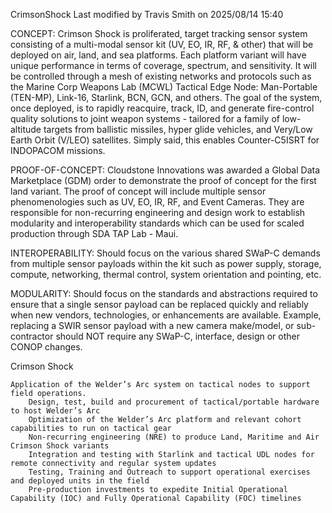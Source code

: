 
CrimsonShock
Last modified by Travis Smith on 2025/08/14 15:40

CONCEPT: Crimson Shock is proliferated, target tracking sensor system consisting of a multi-modal sensor kit (UV, EO, IR, RF, & other) that will be deployed on air, land, and sea platforms. Each platform variant will have unique performance in terms of coverage, spectrum, and sensitivity. It will be controlled through a mesh of existing networks and protocols such as the Marine Corp Weapons Lab (MCWL) Tactical Edge Node: Man-Portable (TEN-MP), Link-16, Starlink, BCN, GCN, and others. The goal of the system, once deployed, is to rapidly reacquire, track, ID, and generate fire-control quality solutions to joint weapon systems - tailored for a family of low-altitude targets from ballistic missiles, hyper glide vehicles, and Very/Low Earth Orbit (V/LEO) satellites. Simply said, this enables Counter-C5ISRT for INDOPACOM missions.

PROOF-OF-CONCEPT: Cloudstone Innovations was awarded a Global Data Marketplace (GDM) order to demonstrate the proof of concept for the first land variant. The proof of concept will include multiple sensor phenomenologies such as UV, EO, IR, RF, and Event Cameras. They are responsible for non-recurring engineering and design work to establish modularity and interoperability standards which can be used for scaled production through SDA TAP Lab - Maui.

INTEROPERABILITY: Should focus on the various shared SWaP-C demands from multiple sensor payloads within the kit such as power supply, storage, compute, networking, thermal control, system orientation and pointing, etc.

MODULARITY: Should focus on the standards and abstractions required to ensure that a single sensor payload can be replaced quickly and reliably when new vendors, technologies, or enhancements are available. Example, replacing a SWIR sensor payload with a new camera make/model, or sub-contractor should NOT require any SWaP-C, interface, design or other CONOP changes.


Crimson Shock

    Application of the Welder’s Arc system on tactical nodes to support field operations.
        Design, test, build and procurement of tactical/portable hardware to host Welder’s Arc
        Optimization of the Welder’s Arc platform and relevant cohort capabilities to run on tactical gear
        Non-recurring engineering (NRE) to produce Land, Maritime and Air Crimson Shock variants
        Integration and testing with Starlink and tactical UDL nodes for remote connectivity and regular system updates
        Testing, Training and Outreach to support operational exercises and deployed units in the field
        Pre-production investments to expedite Initial Operational Capability (IOC) and Fully Operational Capability (FOC) timelines